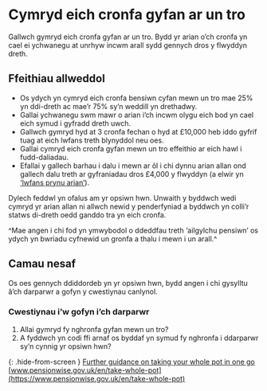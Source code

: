 # Cymryd eich cronfa gyfan ar un tro

Gallwch gymryd eich cronfa gyfan ar un tro. Bydd yr arian o’ch cronfa yn cael ei ychwanegu at unrhyw incwm arall sydd gennych dros y flwyddyn dreth.

## Ffeithiau allweddol

* Os ydych yn cymryd eich cronfa bensiwn cyfan mewn un tro mae 25% yn ddi-dreth ac mae’r 75% sy’n weddill yn drethadwy.
* Gallai ychwanegu swm mawr o arian i’ch incwm olygu eich bod yn cael eich symud i gyfradd dreth uwch.
* Gallwch gymryd hyd at 3 cronfa fechan o hyd at £10,000 heb iddo gyfrif tuag at eich lwfans treth blynyddol neu oes.
* Gallai cymryd eich cronfa gyfan mewn un tro effeithio ar eich hawl i fudd-daliadau.
* Efallai y gallech barhau i dalu i mewn ar ôl i chi dynnu arian allan ond gallech dalu treth ar gyfraniadau dros £4,000 y flwyddyn (a elwir yn [‘lwfans prynu arian’](https://www.gov.uk/tax-on-your-private-pension/annual-allowance#lower-allowance-if-you-take-money-from-a-pension-pot)).

Dylech feddwl yn ofalus am yr opsiwn hwn. Unwaith y byddwch wedi cymryd yr arian allan ni allwch newid y penderfyniad a byddwch yn colli’r statws di-dreth oedd ganddo tra yn eich cronfa.  

^Mae angen i chi fod yn ymwybodol o ddeddfau treth ‘ailgylchu pensiwn’ os ydych yn bwriadu cyfnewid un gronfa a thalu i mewn i un arall.^

## Camau nesaf

Os oes gennych ddiddordeb yn yr opsiwn hwn, bydd angen i chi gysylltu â’ch darparwr a gofyn y cwestiynau canlynol.

###  Cwestiynau i’w gofyn i’ch darparwr

1. Allai gymryd fy nghronfa gyfan mewn un tro?
2. A fyddwch yn codi ffi arnaf os byddaf yn symud fy nghronfa i ddarparwr sy’n cynnig yr opsiwn hwn?

{: .hide-from-screen }
[Further guidance on taking your whole pot in one go](https://www.pensionwise.gov.uk/en/take-whole-pot)<br>
[www.pensionwise.gov.uk/en/take-whole-pot](https://www.pensionwise.gov.uk/en/take-whole-pot)
